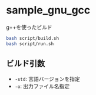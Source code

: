 # sample_gnu_gcc

g++を使ったビルド

```bash
bash script/build.sh
bash script/run.sh
```

## ビルド引数

- `-std`: 言語バージョンを指定
- `-o`: 出力ファイル名指定
